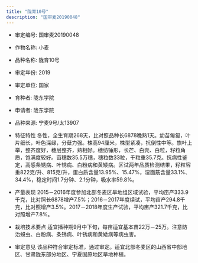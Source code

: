 ```yaml
---
title: "陇育10号"
description: "国审麦20190048"
---
```

* 审定编号:  国审麦20190048

*  作物名称:  小麦

*  品种名称:  陇育10号

*  审定年份:  2019

*  审定单位:  国家

* 育种者:  陇东学院

*  申请者:  陇东学院

*  品种来源:  宁麦9号/太13907

*  特征特性
冬性，全生育期268天，比对照品种长6878晚熟1天。幼苗匍匐，叶片细长，叶色深绿，分蘖力强。株高94厘米，株型紧凑，抗倒性中等。旗叶上举，整齐度好，穗层整齐，熟相好。穗纺锤形，长芒、白壳、白粒，籽粒角质，饱满度较好。亩穗数35.5万穗，穗粒数33粒，千粒重35.7克。抗病性鉴定，高感条锈病、叶锈病、白粉病和黄矮病。区试两年品质检测结果，籽粒容重822克/升、815克/升，蛋白质含量13.95%、15.47%，湿面筋含量33.1%、34.4%，稳定时间1.7分钟、2.1分钟，吸水率59.8%。

*  产量表现
2015－2016年度参加北部冬麦区旱地组区域试验，平均亩产333.9千克，比对照长6878增产7.5%；2016－2017年度续试，平均亩产294.8千克，比对照增产3.5%。2017－2018年度生产试验，平均亩产321.7千克，比对照增产7.8%。

*  栽培技术要点
适宜播种期9月中下旬，每亩适宜基本苗22万－25万。注意防治蚜虫、白粉病、条锈病、叶锈病和黄矮病等病虫害。

*  审定意见
该品种符合审定标准，通过审定。适宜北部冬麦区的山西省中部地区、甘肃陇东部分地区、宁夏固原地区旱地种植。

